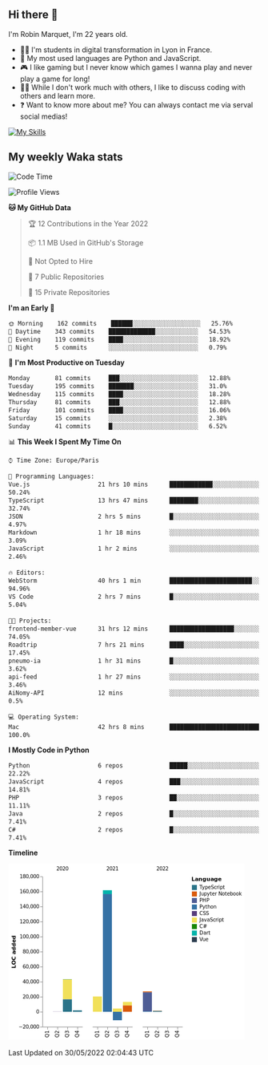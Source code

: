 ## Hi there 👋

I'm Robin Marquet, I'm 22 years old.

- 👨‍💻 I'm students in digital transformation in Lyon in France.
- 🌱 My most used languages are Python and JavaScript.
- 🎮 I like gaming but I never know which games I wanna play and never play a game for long!
- 👯‍♀️ While I don't work much with others, I like to discuss coding with others and learn more.
- ❓ Want to know more about me? You can always contact me via serval social medias!

[![My Skills](https://skillicons.dev/icons?i=js,html,css,docker,express,figma,firebase,graphql,mongodb,mysql,nodejs,py,react,ts,vue)](https://skillicons.dev)

## My weekly Waka stats

<!--START_SECTION:waka-->
![Code Time](http://img.shields.io/badge/Code%20Time-0%20secs-blue)

![Profile Views](http://img.shields.io/badge/Profile%20Views-0-blue)

**🐱 My GitHub Data** 

> 🏆 12 Contributions in the Year 2022
 > 
> 📦 1.1 MB Used in GitHub's Storage 
 > 
> 🚫 Not Opted to Hire
 > 
> 📜 7 Public Repositories 
 > 
> 🔑 15 Private Repositories  
 > 
**I'm an Early 🐤** 

```text
🌞 Morning    162 commits    ██████░░░░░░░░░░░░░░░░░░░   25.76% 
🌆 Daytime    343 commits    █████████████░░░░░░░░░░░░   54.53% 
🌃 Evening    119 commits    ████░░░░░░░░░░░░░░░░░░░░░   18.92% 
🌙 Night      5 commits      ░░░░░░░░░░░░░░░░░░░░░░░░░   0.79%

```
📅 **I'm Most Productive on Tuesday** 

```text
Monday       81 commits     ███░░░░░░░░░░░░░░░░░░░░░░   12.88% 
Tuesday      195 commits    ███████░░░░░░░░░░░░░░░░░░   31.0% 
Wednesday    115 commits    ████░░░░░░░░░░░░░░░░░░░░░   18.28% 
Thursday     81 commits     ███░░░░░░░░░░░░░░░░░░░░░░   12.88% 
Friday       101 commits    ████░░░░░░░░░░░░░░░░░░░░░   16.06% 
Saturday     15 commits     ░░░░░░░░░░░░░░░░░░░░░░░░░   2.38% 
Sunday       41 commits     █░░░░░░░░░░░░░░░░░░░░░░░░   6.52%

```


📊 **This Week I Spent My Time On** 

```text
⌚︎ Time Zone: Europe/Paris

💬 Programming Languages: 
Vue.js                   21 hrs 10 mins      ████████████░░░░░░░░░░░░░   50.24% 
TypeScript               13 hrs 47 mins      ████████░░░░░░░░░░░░░░░░░   32.74% 
JSON                     2 hrs 5 mins        █░░░░░░░░░░░░░░░░░░░░░░░░   4.97% 
Markdown                 1 hr 18 mins        ░░░░░░░░░░░░░░░░░░░░░░░░░   3.09% 
JavaScript               1 hr 2 mins         ░░░░░░░░░░░░░░░░░░░░░░░░░   2.46%

🔥 Editors: 
WebStorm                 40 hrs 1 min        ███████████████████████░░   94.96% 
VS Code                  2 hrs 7 mins        █░░░░░░░░░░░░░░░░░░░░░░░░   5.04%

🐱‍💻 Projects: 
frontend-member-vue      31 hrs 12 mins      ██████████████████░░░░░░░   74.05% 
Roadtrip                 7 hrs 21 mins       ████░░░░░░░░░░░░░░░░░░░░░   17.45% 
pneumo-ia                1 hr 31 mins        █░░░░░░░░░░░░░░░░░░░░░░░░   3.62% 
api-feed                 1 hr 27 mins        ░░░░░░░░░░░░░░░░░░░░░░░░░   3.46% 
AiNomy-API               12 mins             ░░░░░░░░░░░░░░░░░░░░░░░░░   0.5%

💻 Operating System: 
Mac                      42 hrs 8 mins       █████████████████████████   100.0%

```

**I Mostly Code in Python** 

```text
Python                   6 repos             █████░░░░░░░░░░░░░░░░░░░░   22.22% 
JavaScript               4 repos             ███░░░░░░░░░░░░░░░░░░░░░░   14.81% 
PHP                      3 repos             ██░░░░░░░░░░░░░░░░░░░░░░░   11.11% 
Java                     2 repos             █░░░░░░░░░░░░░░░░░░░░░░░░   7.41% 
C#                       2 repos             █░░░░░░░░░░░░░░░░░░░░░░░░   7.41%

```


**Timeline**

![Chart not found](https://raw.githubusercontent.com/rmarquet21/rmarquet21/main/charts/bar_graph.png) 


 Last Updated on 30/05/2022 02:04:43 UTC
<!--END_SECTION:waka-->
